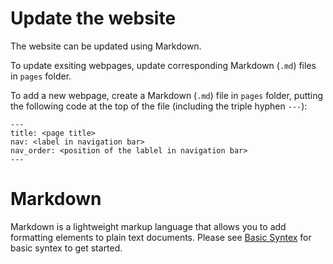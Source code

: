 # Update the website 
The website can be updated using Markdown. 

To update exsiting webpages, update corresponding Markdown (`.md`) files in `pages` folder. 

To add a new webpage, create a Markdown  (`.md`) file in `pages` folder, putting the following code at the top of the file (including the triple hyphen `---`):
```
---
title: <page title>
nav: <label in navigation bar>
nav_order: <position of the lablel in navigation bar>
---
```

# Markdown
Markdown is a lightweight markup language that allows you to add formatting elements to plain text documents. Please see [Basic Syntex](https://www.markdownguide.org/basic-syntax#headings) for basic syntex to get started.




